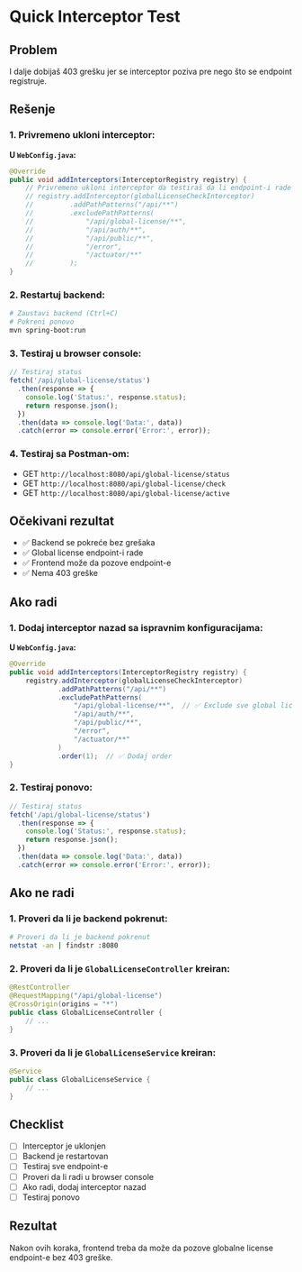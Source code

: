 # Quick Interceptor Test

## Problem
I dalje dobijaš 403 grešku jer se interceptor poziva pre nego što se endpoint registruje.

## Rešenje

### 1. **Privremeno ukloni interceptor:**

**U `WebConfig.java`:**
```java
@Override
public void addInterceptors(InterceptorRegistry registry) {
    // Privremeno ukloni interceptor da testiraš da li endpoint-i rade
    // registry.addInterceptor(globalLicenseCheckInterceptor)
    //         .addPathPatterns("/api/**")
    //         .excludePathPatterns(
    //             "/api/global-license/**",
    //             "/api/auth/**",
    //             "/api/public/**",
    //             "/error",
    //             "/actuator/**"
    //         );
}
```

### 2. **Restartuj backend:**
```bash
# Zaustavi backend (Ctrl+C)
# Pokreni ponovo
mvn spring-boot:run
```

### 3. **Testiraj u browser console:**
```javascript
// Testiraj status
fetch('/api/global-license/status')
  .then(response => {
    console.log('Status:', response.status);
    return response.json();
  })
  .then(data => console.log('Data:', data))
  .catch(error => console.error('Error:', error));
```

### 4. **Testiraj sa Postman-om:**
- GET `http://localhost:8080/api/global-license/status`
- GET `http://localhost:8080/api/global-license/check`
- GET `http://localhost:8080/api/global-license/active`

## Očekivani rezultat

- ✅ Backend se pokreće bez grešaka
- ✅ Global license endpoint-i rade
- ✅ Frontend može da pozove endpoint-e
- ✅ Nema 403 greške

## Ako radi

### 1. **Dodaj interceptor nazad sa ispravnim konfiguracijama:**

**U `WebConfig.java`:**
```java
@Override
public void addInterceptors(InterceptorRegistry registry) {
    registry.addInterceptor(globalLicenseCheckInterceptor)
            .addPathPatterns("/api/**")
            .excludePathPatterns(
                "/api/global-license/**",  // ✅ Exclude sve global license endpoint-e
                "/api/auth/**",
                "/api/public/**",
                "/error",
                "/actuator/**"
            )
            .order(1);  // ✅ Dodaj order
}
```

### 2. **Testiraj ponovo:**
```javascript
// Testiraj status
fetch('/api/global-license/status')
  .then(response => {
    console.log('Status:', response.status);
    return response.json();
  })
  .then(data => console.log('Data:', data))
  .catch(error => console.error('Error:', error));
```

## Ako ne radi

### 1. **Proveri da li je backend pokrenut:**
```bash
# Proveri da li je backend pokrenut
netstat -an | findstr :8080
```

### 2. **Proveri da li je `GlobalLicenseController` kreiran:**
```java
@RestController
@RequestMapping("/api/global-license")
@CrossOrigin(origins = "*")
public class GlobalLicenseController {
    // ...
}
```

### 3. **Proveri da li je `GlobalLicenseService` kreiran:**
```java
@Service
public class GlobalLicenseService {
    // ...
}
```

## Checklist

- [ ] Interceptor je uklonjen
- [ ] Backend je restartovan
- [ ] Testiraj sve endpoint-e
- [ ] Proveri da li radi u browser console
- [ ] Ako radi, dodaj interceptor nazad
- [ ] Testiraj ponovo

## Rezultat

Nakon ovih koraka, frontend treba da može da pozove globalne license endpoint-e bez 403 greške.
